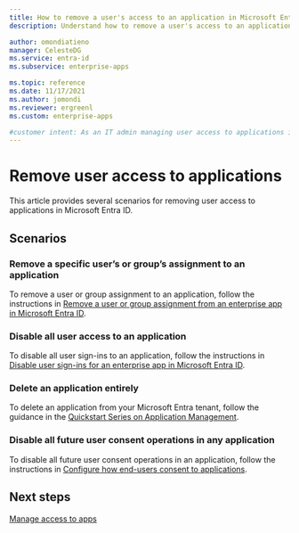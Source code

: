 ```yaml
---
title: How to remove a user's access to an application in Microsoft Entra ID
description: Understand how to remove a user's access to an application in Microsoft Entra ID

author: omondiatieno
manager: CelesteDG
ms.service: entra-id
ms.subservice: enterprise-apps

ms.topic: reference
ms.date: 11/17/2021
ms.author: jomondi
ms.reviewer: ergreenl
ms.custom: enterprise-apps

#customer intent: As an IT admin managing user access to applications in Microsoft Entra ID, I want to remove specific user or group assignments, disable all user access, delete applications, and disable future user consent operations, so that I can control and secure application access for my organization.
---
```


# Remove user access to applications

This article provides several scenarios for removing user access to applications in Microsoft Entra ID.

## Scenarios

### Remove a specific user’s or group’s assignment to an application

To remove a user or group assignment to an application, follow the instructions in [Remove a user or group assignment from an enterprise app in Microsoft Entra ID](./assign-user-or-group-access-portal.md).

### Disable all user access to an application

To disable all user sign-ins to an application, follow the instructions in [Disable user sign-ins for an enterprise app in Microsoft Entra ID](./disable-user-sign-in-portal.md).

### Delete an application entirely

To delete an application from your Microsoft Entra tenant, follow the guidance in the [Quickstart Series on Application Management](delete-application-portal.md).

### Disable all future user consent operations in any application

To disable all future user consent operations in an application, follow the instructions in [Configure how end-users consent to applications](configure-user-consent.md).

## Next steps

[Manage access to apps](what-is-access-management.md)
